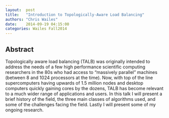 ```yaml
--- 
layout:  post 
title:   "Introduction to Topologically-Aware Load Balancing"
authors: "Chris Wailes" 
date:    2014-09-19 04:15:00 
categories: Wailes Fall2014
--- 
```

## Abstract

Topologically aware load balancing (TALB) was originally intended to address the
needs of a few high performance scientific computing researchers in the 80s who
had access to “massively parallel” machines (between 8 and 1024 processors at
the time). Now, with top of the line supercomputers having upwards of 1.5
million nodes and desktop computers quickly gaining cores by the dozens, TALB
has become relevant to a much wider range of applications and users. In this
talk I will present a brief history of the field, the three main classes of
algorithms used, and some of the challenges facing the field. Lastly I will
present some of my ongoing research.
